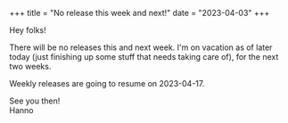 +++
title = "No release this week and next!"
date = "2023-04-03"
+++

Hey folks!

There will be no releases this and next week. I'm on vacation as of later today (just finishing up some stuff that needs taking care of), for the next two weeks.

Weekly releases are going to resume on 2023-04-17.

See you then!<br />
Hanno
